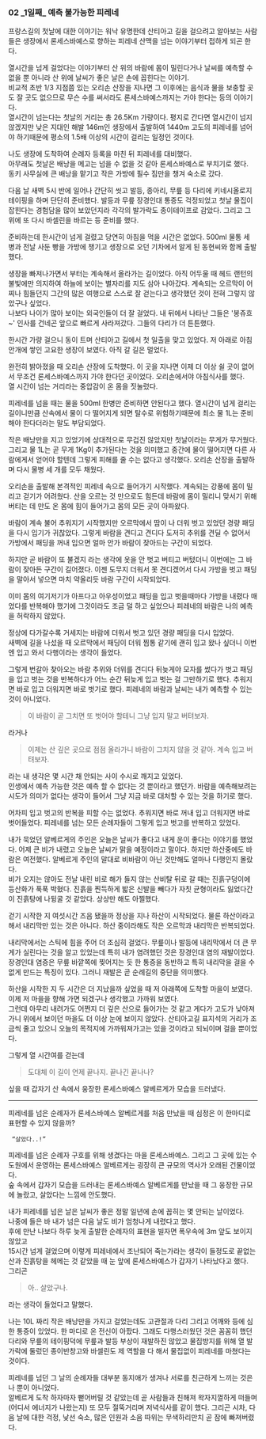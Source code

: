 ### 02 _1일째\_ 예측 불가능한 피레네  

  
프랑스길의 첫날에 대한 이야기는 워낙 유명한데 산티아고 길을 걸으려고 알아보는 사람들은 생장에서 론세스바예스로 향하는 피레네 산맥을 넘는 이야기부터 접하게 되곤 한다.

열시간을 넘게 걸었다는 이야기부터 산 위의 바람에 몸이 밀린다거나 날씨를 예측할 수 없을 뿐 아니라 
산 위에 날씨가 좋은 날은 손에 꼽힌다는 이야기.  
비교적 초반 1/3 지점쯤 있는 오리손 산장을 지나면 그 이후에는 음식과 물을 보충할 곳도 
잘 곳도 없으므로 무슨 수를 써서라도 론세스바예스까지는 가야 한다는 등의 이야기다.  
열시간이 넘는다는 첫날의 거리는 총 26.5Km 가량이다. 평지로 간다면 열시간이 넘지 않겠지만 
낮은 지대인 해발 146m인 생장에서 출발하여 1440m 고도의 피레네를 넘어야 하기때문에 
평소의 1.5배 이상의 시간이 걸리는 일정인 것이다.

나도 생장에 도착하여 순례자 등록을 마친 뒤 피레네를 대비했다.  
아무래도 첫날은 배낭을 메고는 넘을 수 없을 것 같아 론세스바예스로 부치기로 했다.  
동키 사무실에 큰 배낭을 맡기고 작은 가방에 필수 짐만을 챙겨 숙소로 갔다.

다음 날 새벽 5시 반에 일어나 간단히 씻고 발등, 종아리, 무릎 등 다리에 키네시올로지 테이핑을 하며 
단단히 준비했다. 발등과 무릎 장경인대 통증도 걱정되었고 첫날 물집이 잡힌다는 경험담을 많이 보았던지라 
각각의 발가락도 종이테이프로 감았다. 
그리고 그 위에 또 다시 바셀린을 바르는 등 준비를 했다.

준비하는데 한시간이 넘게 걸렸고 당연히 아침을 먹을 시간은 없었다. 
500ml 물통 세 병과 전날 사둔 빵을 가방에 챙기고 생장으로 오던 기차에서 알게 된 동현씨와 함께 출발했다.

생장을 빠져나가면서 부터는 계속해서 올라가는 길이었다. 
아직 어두울 때 헤드 랜턴의 불빛에만 의지하여 하늘에 보이는 별자리를 지도 삼아 나아갔다.
계속되는 오르막이 어찌나 힘들던지 그간의 많은 여행으로 스스로 잘 걷는다고 생각했던 것이 
전혀 그렇지 않았구나 싶었다.  
나보다 나이가 많아 보이는 외국인들이 더 잘 걸었다. 
내 뒤에서 나타난 그들은 '봉쥬흐~' 인사를 건네곤 앞으로 빠르게 사라져갔다. 그들의 다리가 더 튼튼했다.

한시간 가량 걸으니 동이 트며 산티아고 길에서 첫 일출을 맞고 있었다. 
저 아래로 아침 안개에 쌓인 고요한 생장이 보였다. 
아직 갈 길은 멀었다.

완전히 밝아졌을 때 오리손 산장에 도착했다. 
이 곳을 지나면 이제 더 이상 쉴 곳이 없어서 무조건 론세스바예스까지 가야 한다던 곳이었다. 
오리손에서야 아침식사를 했다.  
열 시간이 넘는 거리라는 중압감이 온 몸을 짓눌렀다.

피레네를 넘을 때는 물을 500ml 한병만 준비하면 안된다고 했다. 
열시간이 넘게 걸리는 길이니만큼 산속에서 물이 다 떨어지게 되면 탈수로 위험하기때문에
최소 물 1L는 준비해야 한다더라는 말도 부담되었다.  

작은 배낭만을 지고 있었기에 상대적으로 무겁진 않았지만 첫날이라는 무게가 무거웠다.
그리고 물 1L는 곧 무게 1Kg이 추가된다는 것을 의미했고 
중간에 물이 떨어지면 다른 사람에게서 얻어야 할텐데 그렇게 피해를 줄 수는 없다고 생각했다. 
오리손 산장을 출발하며 다시 물병 세 개를 모두 채웠다. 

오리손을 출발해 본격적인 피레네 속으로 들어가기 시작했다. 
계속되는 강풍에 몸이 밀리고 걷기가 어려웠다. 
산을 오르는 것 만으로도 힘든데 바람에 몸이 밀리니 맞서기 위해 
버티는 데 만도 온 몸에 힘이 들어가고 몸의 모든 곳이 아파왔다.

바람이 계속 불어 추워지기 시작했지만 오르막에서 땀이 나 더워 벗고 있었던 경량 패딩을 
다시 입기가 귀찮았다. 그렇게 바람을 견디고 견디다 도저히 추위를 견딜 수 없어서 
가방에서 패딩을 꺼내 입으면 얼마 안가 바람이 잦아드는 구간이 되었다.  

하지만 곧 바람이 또 불겠지 라는 생각에 옷을 안 벗고 버티고 버텼더니 
이번에는 그 바람이 잦아든 구간이 길어졌다. 
이젠 도무지 더워서 못 견디겠어서 다시 가방을 벗고 
패딩을 말아서 넣으면 마치 약올리듯 바람 구간이 시작되었다.  

이미 몸의 여기저기가 아프다고 아우성이었고 패딩을 입고 벗을때마다 가방을 내렸다 매었다를 반복해야 했기에 
그것이라도 조금 덜 하고 싶었으나 피레네의 바람은 나의 예측을 허락하지 않았다.

정상에 다가갈수록 거세지는 바람에 더워서 벗고 있던 경량 패딩을 다시 입었다.  
새벽에 길을 나섰을 때 오르막에서 패딩이 더워 찜통 같기에 괜히 입고 왔나 싶더니 
이번엔 입고 와서 다행이라는 생각이 들었다.

그렇게 번갈아 찾아오는 바람 추위와 더위를 견디다 뒤늦게야 모자를 썼다가 벗고 
패딩을 입고 벗는 것을 반복하다가 어느 순간 
뒤늦게 입고 벗는 걸 그만하기로 했다. 추워지면 바로 입고 더워지면 바로 벗기로 했다. 
피레네의 바람과 날씨는 내가 예측할 수 있는 것이 아니었다.

> 이 바람이 곧 그치면 또 벗어야 할테니 그냥 입지 말고 버텨보자.

라거나 

>이제는 산 깊은 곳으로 점점 올라가니 바람이 그치지 않을 것 같아. 계속 입고 버텨보자.

라는 내 생각은 몇 시간 채 안되는 사이 수시로 깨지고 있었다.  
인생에서 예측 가능한 것은 예측 할 수 없다는 것 뿐이라고 했던가.
바람을 예측해보려는 시도가 의미가 없다는 생각이 들어서 
그냥 지금 바로 대처할 수 있는 것을 하기로 했다.

어차피 입고 벗고의 반복을 피할 수는 없었다. 
추워지면 바로 꺼내 입고 더워지면 바로 벗어들었다. 피레네를 넘는 모든 순례자들이 그렇게 입고 벗고를 반복하고 있었다.

내가 묵었던 알베르게의 주인은 오늘은 날씨가 좋다고 내게 운이 좋다는 이야기를 했었다.
어제 큰 비가 내렸고 오늘은 날씨가 맑을 예정이라고 말이다. 하지만 하산중에도 바람은 여전했다. 알베르게 주인의 말대로 비바람이 아닌 것만해도 얼마나 다행인지 몰랐다.  
비가 오지는 않아도 전날 내린 비로 해가 들지 않는 산비탈 뒤로 갈 때는 진흙구덩이에 등산화가 푹푹 박혔다. 진흙을 찐득하게 밟은 신발을 빼다가 자칫 균형이라도 잃었다간 이 진흙탕에 나뒹굴 것 같았다. 상상만 해도 아찔했다.

걷기 시작한 지 여섯시간 즈음 됐을까 정상을 지나 하산이 시작되었다. 
물론 하산이라고 해서 내리막만 있는 것은 아니다. 하산 중이라해도 작은 오르막과 내리막은 반복되었다.


내리막에서는 스틱에 힘을 주어 더 조심히 걸었다. 
무릎이나 발등에 내리막에서 더 큰 무게가 실린다는 것을 알고 있었는데 
특히 내가 염려했던 것은 장경인대 염의 재발이었다. 
장경인대 염증은 무릎 바깥쪽에 찢어지는 듯 한 통증을 동반하고 
특히 내리막을 걸을 수 없게 만드는 특징이 있다. 
그러니 재발은 곧 순례길의 중단을 의미했다.

하산을 시작한 지 두 시간은 더 지났을까 싶었을 때 저 아래쪽에 도착할 마을이 보였다. 이제 저 마을을 향해 가면 되겠구나 생각했고 가까워 보였다.  
그런데 아무리 내려가도 어쩐지 더 깊은 산으로 들어가는 것 같고 게다가 고도가 낮아져가니 위에서 보이던 마을도 
더 이상 눈에 보이지 않았다. 산티아고길 표지석의 거리가 조금씩 줄고 있으니 
오늘의 목적지에 가까워져가고는 있을 것이라고 되뇌이며 걸을 뿐이었다. 

그렇게 열 시간여를 걷는데

> 도대체 이 길이 언제 끝나지. 끝나긴 끝나나?

싶을 때 갑자기 산 속에서 웅장한 론세스바예스 알베르게가 모습을 드러냈다.  

---
피레네를 넘은 순례자가 론세스바예스 알베르게를 처음 만났을 때 심정은 이 한마디로 표현할 수 있지 않을까?

     “살았다..!”


피레네를 넘은 순례자 구호를 위해 생겼다는 마을 론세스바예스. 그리고 그 곳에 있는 수도원에서 운영하는 론세스바예스 알베르게는 굉장히 큰 규모의 역사가 오래된 건물이었다.  
숲 속에서 갑자기 모습을 드러내는 론세스바예스 알베르게를 만났을 때 그 웅장한 규모에 놀랐고, 살았다는 느낌에 안도했다.  


내가 피레네를 넘은 날은 날씨가 좋은 정말 일년에 손에 꼽히는 몇 안되는 날이었다.  
나중에 들은 바 내가 넘은 다음 날도 비가 엄청나게 내렸다고 했다.  
후에 만난 나보다 하루 늦게 출발한 순례자의 표현을 빌자면 
폭우속에 3m 앞도 보이지 않았고  
15시간 넘게 걸었으며 이렇게 피레네에서 조난되어 죽는가라는 
생각이 들정도로 끝없는 산과 진흙탕을 헤메는 것 같았을 때 
눈 앞에 론세스바예스가 갑자기 나타났다고 했다.  
그리곤 

> 아.. 살았구나. 

라는 생각이 들었다고 말했다.

나는 10L 짜리 작은 배낭만을 가지고 걸었는데도 고관절과 다리 그리고 어깨와 등에 심한 통증이 있었다. 
한 마디로 온 전신이 아팠다. 
그래도 다행스러웠던 것은 꼼꼼히 했던 다리와 무릎의 테이핑덕에 
무릎과 발등 부상이 재발하진 않았고 물집방지를 위해 열 발가락에 둘렀던 
종이반창고와 바셀린도 제 역할을 다 해서 물집없이 피레네를 마쳤다는 것이다. 

피레네를 넘던 그 날의 순례자들 대부분 동지애가 생겨나 서로를 친근하게 느끼는 것은 나 뿐이 아니었다.  
알베르게 도착 하자마자 뻗어버릴 것 같았는데 곧 사람들과 친해져 왁자지껄하게 떠들며(어디서 에너지가 나왔는지) 또 모두 절뚝거리며 저녁식사를 같이 했다. 
그리곤 시차, 다음 날에 대한 걱정, 낯선 숙소, 많은 인원과 소음 따위는 무색하리만치 곧 잠에 빠져버렸다.